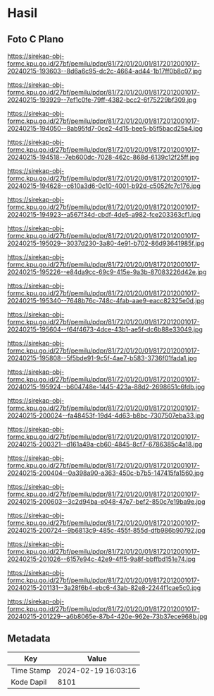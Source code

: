 # Hasil

## Foto C Plano

https://sirekap-obj-formc.kpu.go.id/27bf/pemilu/pdpr/81/72/01/20/01/8172012001017-20240215-193603--8d6a6c95-dc2c-4664-ad44-1b17ff0b8c07.jpg

https://sirekap-obj-formc.kpu.go.id/27bf/pemilu/pdpr/81/72/01/20/01/8172012001017-20240215-193929--7ef1c0fe-79ff-4382-bcc2-6f75229bf309.jpg

https://sirekap-obj-formc.kpu.go.id/27bf/pemilu/pdpr/81/72/01/20/01/8172012001017-20240215-194050--8ab95fd7-0ce2-4d15-bee5-b5f5bacd25a4.jpg

https://sirekap-obj-formc.kpu.go.id/27bf/pemilu/pdpr/81/72/01/20/01/8172012001017-20240215-194518--7eb600dc-7028-462c-868d-6139c12f25ff.jpg

https://sirekap-obj-formc.kpu.go.id/27bf/pemilu/pdpr/81/72/01/20/01/8172012001017-20240215-194628--c610a3d6-0c10-4001-b92d-c5052fc7c176.jpg

https://sirekap-obj-formc.kpu.go.id/27bf/pemilu/pdpr/81/72/01/20/01/8172012001017-20240215-194923--a567f34d-cbdf-4de5-a982-fce203363cf1.jpg

https://sirekap-obj-formc.kpu.go.id/27bf/pemilu/pdpr/81/72/01/20/01/8172012001017-20240215-195029--3037d230-3a80-4e91-b702-86d93641985f.jpg

https://sirekap-obj-formc.kpu.go.id/27bf/pemilu/pdpr/81/72/01/20/01/8172012001017-20240215-195226--e84da9cc-69c9-415e-9a3b-87083226d42e.jpg

https://sirekap-obj-formc.kpu.go.id/27bf/pemilu/pdpr/81/72/01/20/01/8172012001017-20240215-195340--7648b76c-748c-4fab-aae9-eacc82325e0d.jpg

https://sirekap-obj-formc.kpu.go.id/27bf/pemilu/pdpr/81/72/01/20/01/8172012001017-20240215-195604--f64f4673-4dce-43b1-ae5f-dc6b88e33049.jpg

https://sirekap-obj-formc.kpu.go.id/27bf/pemilu/pdpr/81/72/01/20/01/8172012001017-20240215-195808--5f5bde91-9c5f-4ae7-b583-3736f01fada1.jpg

https://sirekap-obj-formc.kpu.go.id/27bf/pemilu/pdpr/81/72/01/20/01/8172012001017-20240215-195924--b604748e-1445-423a-88d2-2698651c6fdb.jpg

https://sirekap-obj-formc.kpu.go.id/27bf/pemilu/pdpr/81/72/01/20/01/8172012001017-20240215-200024--fa48453f-19d4-4d63-b8bc-7307507eba33.jpg

https://sirekap-obj-formc.kpu.go.id/27bf/pemilu/pdpr/81/72/01/20/01/8172012001017-20240215-200321--d161a49a-cb60-4845-8cf7-6786385c4a18.jpg

https://sirekap-obj-formc.kpu.go.id/27bf/pemilu/pdpr/81/72/01/20/01/8172012001017-20240215-200404--0a398a90-a363-450c-b7b5-147415fa1560.jpg

https://sirekap-obj-formc.kpu.go.id/27bf/pemilu/pdpr/81/72/01/20/01/8172012001017-20240215-200603--3c2d94ba-e048-47e7-bef2-850c7e19ba9e.jpg

https://sirekap-obj-formc.kpu.go.id/27bf/pemilu/pdpr/81/72/01/20/01/8172012001017-20240215-200724--9b6813c9-485c-455f-855d-dfb986b90792.jpg

https://sirekap-obj-formc.kpu.go.id/27bf/pemilu/pdpr/81/72/01/20/01/8172012001017-20240215-201026--6157e94c-42e9-4ff5-9a8f-bbffbd151e74.jpg

https://sirekap-obj-formc.kpu.go.id/27bf/pemilu/pdpr/81/72/01/20/01/8172012001017-20240215-201131--3a28f6b4-ebc6-43ab-82e8-2244f1cae5c0.jpg

https://sirekap-obj-formc.kpu.go.id/27bf/pemilu/pdpr/81/72/01/20/01/8172012001017-20240215-201229--a6b8065e-87b4-420e-962e-73b37ece968b.jpg


## Metadata

| Key        | Value               |
| ---------- | ------------------- |
| Time Stamp | 2024-02-19 16:03:16 |
| Kode Dapil | 8101                |



